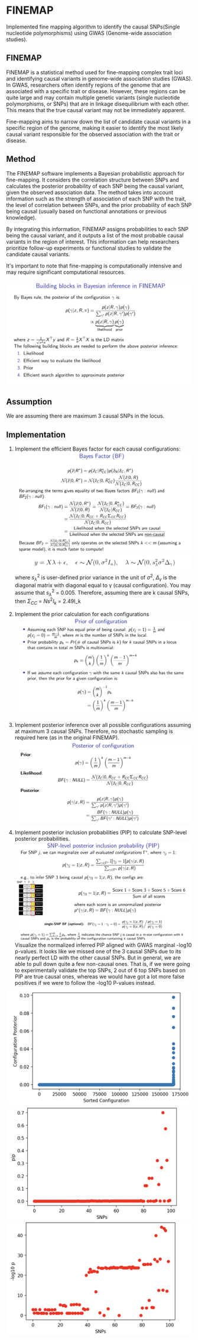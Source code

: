 # FINEMAP
Implemented fine mapping algorithm to identify the causal SNPs(Single nucleotide polymorphisms) using GWAS (Genome-wide association studies).

## FINEMAP 
FINEMAP is a statistical method used for fine-mapping complex trait loci and identifying causal variants in genome-wide association studies (GWAS). In GWAS, researchers often identify regions of the genome that are associated with a specific trait or disease. However, these regions can be quite large and may contain multiple genetic variants (single nucleotide polymorphisms, or SNPs) that are in linkage disequilibrium with each other. This means that the true causal variant may not be immediately apparent. 

Fine-mapping aims to narrow down the list of candidate causal variants in a specific region of the genome, making it easier to identify the most likely causal variant responsible for the observed association with the trait or disease. 

## Method 
The FINEMAP software implements a Bayesian probabilistic approach for fine-mapping. It considers the correlation structure between SNPs and calculates the posterior probability of each SNP being the causal variant, given the observed association data. The method takes into account information such as the strength of association of each SNP with the trait, the level of correlation between SNPs, and the prior probability of each SNP being causal (usually based on functional annotations or previous knowledge). 

By integrating this information, FINEMAP assigns probabilities to each SNP being the causal variant, and it outputs a list of the most probable causal variants in the region of interest. This information can help researchers prioritize follow-up experiments or functional studies to validate the candidate causal variants. 

It's important to note that fine-mapping is computationally intensive and may require significant computational resources. 

![FINEMAP](https://github.com/Sagarnandeshwar/FINEMAP/blob/main/image/Finemap.png)

## Assumption  
We are assuming there are maximum 3 causal SNPs in the locus.  

## Implementation
1. Implement the efficient Bayes factor for each causal configurations:
   ![BF](https://github.com/Sagarnandeshwar/FINEMAP/blob/main/image/BF.png)
   ![BF](https://github.com/Sagarnandeshwar/FINEMAP/blob/main/image/BFf.png)
   where $s_λ^2$ is user-defined prior variance in the unit of $σ^2$, $Δ_γ$ is the diagonal matrix with diagonal equal to γ (causal configuration). You may assume that $s_λ^2$ = 0.005. Therefore, assuming there are k causal SNPs, then $Σ_{CC}$ = $Ns^2I_k$ = 2.49I_k
3. Implement the prior calculation for each configurations
   ![prior](https://github.com/Sagarnandeshwar/FINEMAP/blob/main/image/prior.png)
5. Implement posterior inference over all possible configurations assuming at maximum 3 causal SNPs. Therefore, no stochastic sampling is required here (as in the original FINEMAP).
   ![posterior](https://github.com/Sagarnandeshwar/FINEMAP/blob/main/image/posterior.png)
   
7. Implement posterior inclusion probabilities (PIP) to calculate SNP-level posterior probabilities.
   ![pip](https://github.com/Sagarnandeshwar/FINEMAP/blob/main/image/pip.png)
   Visualize the normalized inferred PIP aligned with GWAS marginal -log10 p-values. It looks like we missed one of the 3 causal SNPs due to its nearly perfect LD with the other causal SNPs. But in general, we are able to pull down quite a few non-causal ones. That is, if we were going to experimentally validate the top SNPs, 2 out of 6 top SNPs based on PIP are true causal ones, whereas we would have got a lot more false positives if we were to follow the -log10 P-values instead.


![Result](https://github.com/Sagarnandeshwar/FINEMAP/blob/main/image/result1.png)
![Result](https://github.com/Sagarnandeshwar/FINEMAP/blob/main/image/result2.png)
![Result](https://github.com/Sagarnandeshwar/FINEMAP/blob/main/image/result3.png)

   
